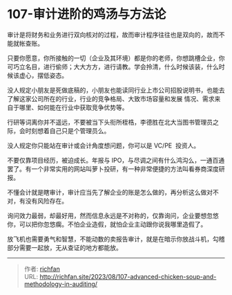 # 107-审计进阶的鸡汤与方法论

审计是将财务和业务进行双向核对的过程，故而审计程序往往也是双向的，故而不能就帐查账。

只要你愿意，你所接触的一切（企业及其环境）都是你的老师，你想跳槽企业，你可巧立名目，进行偷师；大大方方，进行请教。学会拎清，什么时候该装，什么时候该虚心，摆低姿态。

没人规定小朋友是死做底稿的，小朋友也能读同行业上市公司招股说明书，也能去了解这家公司所在的行业，行业的竞争格局、大致市场容量和发展 情况、需求来自于哪里、如何能在行业中获取竞争优势等。

行研等词离你并不遥远，不要被当下头衔所桎梏，李德胜在北大当图书管理员之际，会时刻想着自己只是个管理员么。

没人规定你只能站在审计或会计角度想问题，你可以是 VC/PE  投资人。

不要仅靠项目经历，被迫成长。年报与 IPO，与尽调之间有什么鸿沟么，一通百通罢了。有一个非常实用的网站叫萝卜投研，有一种非常便捷的方法叫看券商深度研报。

  

不懂会计就是瞎审计，审计应当先了解企业的账是怎么做的，再分析这么做对不对，有没有风险存在。

询问效力最弱，却最好用，然而信息永远是不对称的，仅靠询问，企业要想忽悠你，可以把你忽悠瘸。不怕企业造假，就怕企业主动跟你说我哪里造假了。

放飞机也需要勇气和智慧，不能动数的卖报告审计，就是在暗示你放战斗机，勾稽部分需要一起放，无从查证的地方都能放。

---

> 作者: [richfan](https://richfan.site/)  
> URL: http://richfan.site/2023/08/107-advanced-chicken-soup-and-methodology-in-auditing/  

